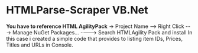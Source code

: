 # HTMLParse-Scraper VB.Net
**You have to reference HTML AgilityPack** -> Project Name --> Right Click ---> Manage NuGet Packages... ----> Search HTMLAgility Pack and install
In this case i created a simple code that provides to listing item IDs, Prices, Titles and URLs in Console.
